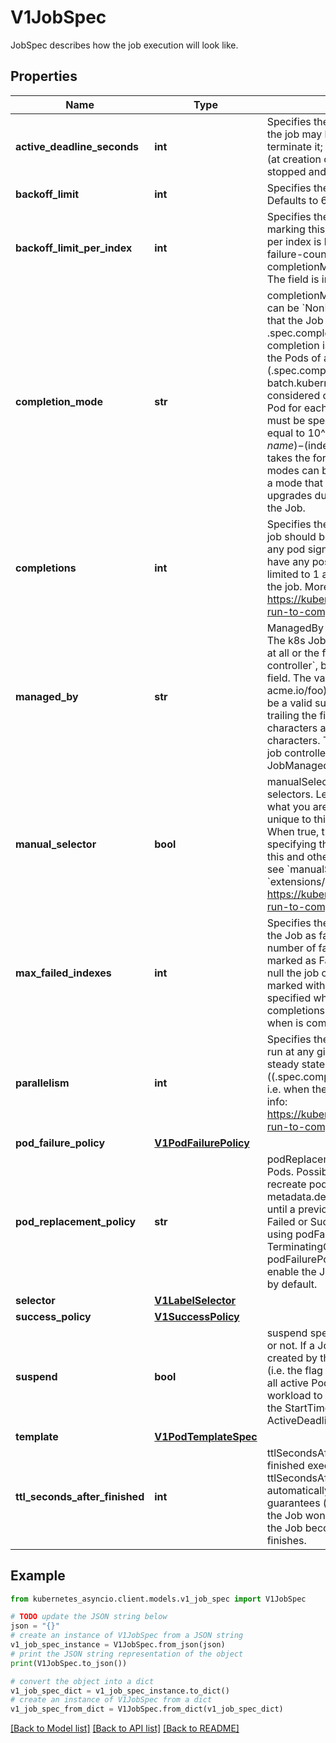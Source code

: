 # V1JobSpec

JobSpec describes how the job execution will look like.

## Properties

Name | Type | Description | Notes
------------ | ------------- | ------------- | -------------
**active_deadline_seconds** | **int** | Specifies the duration in seconds relative to the startTime that the job may be continuously active before the system tries to terminate it; value must be positive integer. If a Job is suspended (at creation or through an update), this timer will effectively be stopped and reset when the Job is resumed again. | [optional] 
**backoff_limit** | **int** | Specifies the number of retries before marking this job failed. Defaults to 6 | [optional] 
**backoff_limit_per_index** | **int** | Specifies the limit for the number of retries within an index before marking this index as failed. When enabled the number of failures per index is kept in the pod&#39;s batch.kubernetes.io/job-index-failure-count annotation. It can only be set when Job&#39;s completionMode&#x3D;Indexed, and the Pod&#39;s restart policy is Never. The field is immutable. | [optional] 
**completion_mode** | **str** | completionMode specifies how Pod completions are tracked. It can be &#x60;NonIndexed&#x60; (default) or &#x60;Indexed&#x60;.  &#x60;NonIndexed&#x60; means that the Job is considered complete when there have been .spec.completions successfully completed Pods. Each Pod completion is homologous to each other.  &#x60;Indexed&#x60; means that the Pods of a Job get an associated completion index from 0 to (.spec.completions - 1), available in the annotation batch.kubernetes.io/job-completion-index. The Job is considered complete when there is one successfully completed Pod for each index. When value is &#x60;Indexed&#x60;, .spec.completions must be specified and &#x60;.spec.parallelism&#x60; must be less than or equal to 10^5. In addition, The Pod name takes the form &#x60;$(job-name)-$(index)-$(random-string)&#x60;, the Pod hostname takes the form &#x60;$(job-name)-$(index)&#x60;.  More completion modes can be added in the future. If the Job controller observes a mode that it doesn&#39;t recognize, which is possible during upgrades due to version skew, the controller skips updates for the Job. | [optional] 
**completions** | **int** | Specifies the desired number of successfully finished pods the job should be run with.  Setting to null means that the success of any pod signals the success of all pods, and allows parallelism to have any positive value.  Setting to 1 means that parallelism is limited to 1 and the success of that pod signals the success of the job. More info: https://kubernetes.io/docs/concepts/workloads/controllers/jobs-run-to-completion/ | [optional] 
**managed_by** | **str** | ManagedBy field indicates the controller that manages a Job. The k8s Job controller reconciles jobs which don&#39;t have this field at all or the field value is the reserved string &#x60;kubernetes.io/job-controller&#x60;, but skips reconciling Jobs with a custom value for this field. The value must be a valid domain-prefixed path (e.g. acme.io/foo) - all characters before the first \&quot;/\&quot; must be a valid subdomain as defined by RFC 1123. All characters trailing the first \&quot;/\&quot; must be valid HTTP Path characters as defined by RFC 3986. The value cannot exceed 63 characters. This field is immutable.  This field is beta-level. The job controller accepts setting the field when the feature gate JobManagedBy is enabled (enabled by default). | [optional] 
**manual_selector** | **bool** | manualSelector controls generation of pod labels and pod selectors. Leave &#x60;manualSelector&#x60; unset unless you are certain what you are doing. When false or unset, the system pick labels unique to this job and appends those labels to the pod template.  When true, the user is responsible for picking unique labels and specifying the selector.  Failure to pick a unique label may cause this and other jobs to not function correctly.  However, You may see &#x60;manualSelector&#x3D;true&#x60; in jobs that were created with the old &#x60;extensions/v1beta1&#x60; API. More info: https://kubernetes.io/docs/concepts/workloads/controllers/jobs-run-to-completion/#specifying-your-own-pod-selector | [optional] 
**max_failed_indexes** | **int** | Specifies the maximal number of failed indexes before marking the Job as failed, when backoffLimitPerIndex is set. Once the number of failed indexes exceeds this number the entire Job is marked as Failed and its execution is terminated. When left as null the job continues execution of all of its indexes and is marked with the &#x60;Complete&#x60; Job condition. It can only be specified when backoffLimitPerIndex is set. It can be null or up to completions. It is required and must be less than or equal to 10^4 when is completions greater than 10^5. | [optional] 
**parallelism** | **int** | Specifies the maximum desired number of pods the job should run at any given time. The actual number of pods running in steady state will be less than this number when ((.spec.completions - .status.successful) &lt; .spec.parallelism), i.e. when the work left to do is less than max parallelism. More info: https://kubernetes.io/docs/concepts/workloads/controllers/jobs-run-to-completion/ | [optional] 
**pod_failure_policy** | [**V1PodFailurePolicy**](V1PodFailurePolicy.md) |  | [optional] 
**pod_replacement_policy** | **str** | podReplacementPolicy specifies when to create replacement Pods. Possible values are: - TerminatingOrFailed means that we recreate pods   when they are terminating (has a metadata.deletionTimestamp) or failed. - Failed means to wait until a previously created Pod is fully terminated (has phase   Failed or Succeeded) before creating a replacement Pod.  When using podFailurePolicy, Failed is the the only allowed value. TerminatingOrFailed and Failed are allowed values when podFailurePolicy is not in use. This is an beta field. To use this, enable the JobPodReplacementPolicy feature toggle. This is on by default. | [optional] 
**selector** | [**V1LabelSelector**](V1LabelSelector.md) |  | [optional] 
**success_policy** | [**V1SuccessPolicy**](V1SuccessPolicy.md) |  | [optional] 
**suspend** | **bool** | suspend specifies whether the Job controller should create Pods or not. If a Job is created with suspend set to true, no Pods are created by the Job controller. If a Job is suspended after creation (i.e. the flag goes from false to true), the Job controller will delete all active Pods associated with this Job. Users must design their workload to gracefully handle this. Suspending a Job will reset the StartTime field of the Job, effectively resetting the ActiveDeadlineSeconds timer too. Defaults to false. | [optional] 
**template** | [**V1PodTemplateSpec**](V1PodTemplateSpec.md) |  | 
**ttl_seconds_after_finished** | **int** | ttlSecondsAfterFinished limits the lifetime of a Job that has finished execution (either Complete or Failed). If this field is set, ttlSecondsAfterFinished after the Job finishes, it is eligible to be automatically deleted. When the Job is being deleted, its lifecycle guarantees (e.g. finalizers) will be honored. If this field is unset, the Job won&#39;t be automatically deleted. If this field is set to zero, the Job becomes eligible to be deleted immediately after it finishes. | [optional] 

## Example

```python
from kubernetes_asyncio.client.models.v1_job_spec import V1JobSpec

# TODO update the JSON string below
json = "{}"
# create an instance of V1JobSpec from a JSON string
v1_job_spec_instance = V1JobSpec.from_json(json)
# print the JSON string representation of the object
print(V1JobSpec.to_json())

# convert the object into a dict
v1_job_spec_dict = v1_job_spec_instance.to_dict()
# create an instance of V1JobSpec from a dict
v1_job_spec_from_dict = V1JobSpec.from_dict(v1_job_spec_dict)
```
[[Back to Model list]](../README.md#documentation-for-models) [[Back to API list]](../README.md#documentation-for-api-endpoints) [[Back to README]](../README.md)


